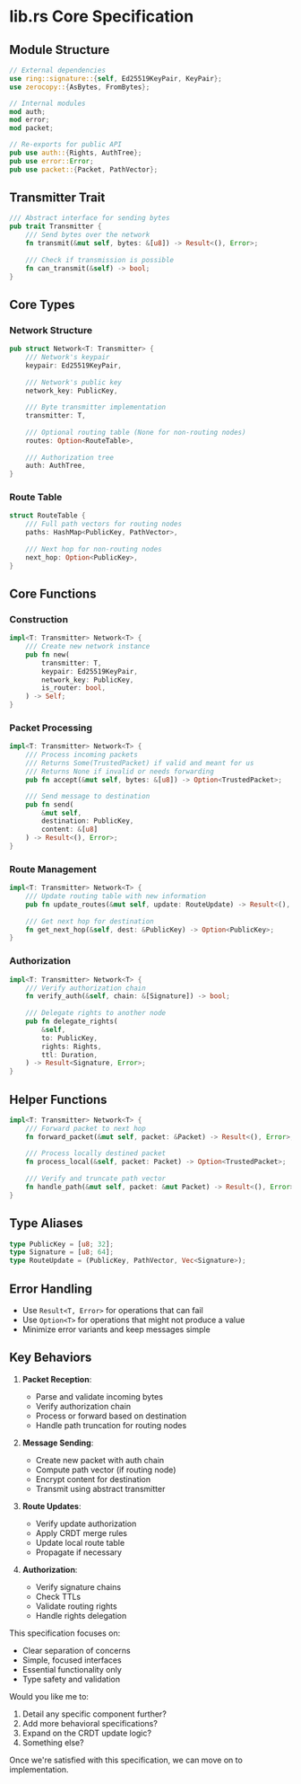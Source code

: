 # lib.rs Core Specification

## Module Structure
```rust
// External dependencies
use ring::signature::{self, Ed25519KeyPair, KeyPair};
use zerocopy::{AsBytes, FromBytes};

// Internal modules
mod auth;
mod error;
mod packet;

// Re-exports for public API
pub use auth::{Rights, AuthTree};
pub use error::Error;
pub use packet::{Packet, PathVector};
```

## Transmitter Trait
```rust
/// Abstract interface for sending bytes
pub trait Transmitter {
    /// Send bytes over the network
    fn transmit(&mut self, bytes: &[u8]) -> Result<(), Error>;
    
    /// Check if transmission is possible
    fn can_transmit(&self) -> bool;
}
```

## Core Types

### Network Structure
```rust
pub struct Network<T: Transmitter> {
    /// Network's keypair
    keypair: Ed25519KeyPair,
    
    /// Network's public key
    network_key: PublicKey,
    
    /// Byte transmitter implementation
    transmitter: T,
    
    /// Optional routing table (None for non-routing nodes)
    routes: Option<RouteTable>,
    
    /// Authorization tree
    auth: AuthTree,
}
```

### Route Table
```rust
struct RouteTable {
    /// Full path vectors for routing nodes
    paths: HashMap<PublicKey, PathVector>,
    
    /// Next hop for non-routing nodes
    next_hop: Option<PublicKey>,
}
```

## Core Functions

### Construction
```rust
impl<T: Transmitter> Network<T> {
    /// Create new network instance
    pub fn new(
        transmitter: T,
        keypair: Ed25519KeyPair,
        network_key: PublicKey,
        is_router: bool,
    ) -> Self;
}
```

### Packet Processing
```rust
impl<T: Transmitter> Network<T> {
    /// Process incoming packets
    /// Returns Some(TrustedPacket) if valid and meant for us
    /// Returns None if invalid or needs forwarding
    pub fn accept(&mut self, bytes: &[u8]) -> Option<TrustedPacket>;

    /// Send message to destination
    pub fn send(
        &mut self,
        destination: PublicKey,
        content: &[u8]
    ) -> Result<(), Error>;
}
```

### Route Management
```rust
impl<T: Transmitter> Network<T> {
    /// Update routing table with new information
    pub fn update_routes(&mut self, update: RouteUpdate) -> Result<(), Error>;
    
    /// Get next hop for destination
    fn get_next_hop(&self, dest: &PublicKey) -> Option<PublicKey>;
}
```

### Authorization
```rust
impl<T: Transmitter> Network<T> {
    /// Verify authorization chain
    fn verify_auth(&self, chain: &[Signature]) -> bool;
    
    /// Delegate rights to another node
    pub fn delegate_rights(
        &self,
        to: PublicKey,
        rights: Rights,
        ttl: Duration,
    ) -> Result<Signature, Error>;
}
```

## Helper Functions
```rust
impl<T: Transmitter> Network<T> {
    /// Forward packet to next hop
    fn forward_packet(&mut self, packet: &Packet) -> Result<(), Error>;
    
    /// Process locally destined packet
    fn process_local(&self, packet: Packet) -> Option<TrustedPacket>;
    
    /// Verify and truncate path vector
    fn handle_path(&mut self, packet: &mut Packet) -> Result<(), Error>;
}
```

## Type Aliases
```rust
type PublicKey = [u8; 32];
type Signature = [u8; 64];
type RouteUpdate = (PublicKey, PathVector, Vec<Signature>);
```

## Error Handling
- Use `Result<T, Error>` for operations that can fail
- Use `Option<T>` for operations that might not produce a value
- Minimize error variants and keep messages simple

## Key Behaviors

1. **Packet Reception**:
   - Parse and validate incoming bytes
   - Verify authorization chain
   - Process or forward based on destination
   - Handle path truncation for routing nodes

2. **Message Sending**:
   - Create new packet with auth chain
   - Compute path vector (if routing node)
   - Encrypt content for destination
   - Transmit using abstract transmitter

3. **Route Updates**:
   - Verify update authorization
   - Apply CRDT merge rules
   - Update local route table
   - Propagate if necessary

4. **Authorization**:
   - Verify signature chains
   - Check TTLs
   - Validate routing rights
   - Handle rights delegation

This specification focuses on:
- Clear separation of concerns
- Simple, focused interfaces
- Essential functionality only
- Type safety and validation

Would you like me to:
1. Detail any specific component further?
2. Add more behavioral specifications?
3. Expand on the CRDT update logic?
4. Something else?

Once we're satisfied with this specification, we can move on to implementation.